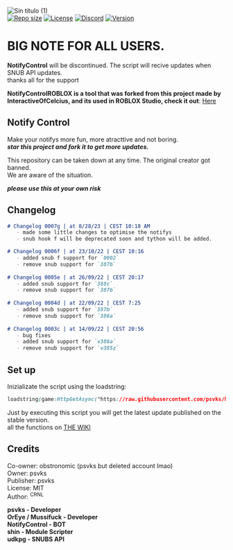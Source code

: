 ![Sin título (1)](https://user-images.githubusercontent.com/113241132/190221786-74f742c4-4fde-4b6b-ab23-1232421539e5.jpg)  
[![Repo size](https://img.shields.io/github/repo-size/psvks/NotifyControl)](https://github.com/psvks/NotifyControl)
[![License](https://img.shields.io/bower/l/notify)](https://github.com/psvks/NotifyControl)
[![Discord](https://img.shields.io/discord/888200055633379369)](https://github.com/psvks/NotifyControl)
[![Version](https://img.shields.io/badge/version-0006f-green)](https://github.com/psvks/NotifyControl)


# BIG NOTE FOR ALL USERS.

**NotifyControl** will be discontinued. The script will recive updates when SNUB API updates.  
thanks all for the support

**NotifyControlROBLOX is a tool that was forked from this project made by InteractiveOfCelcius, and its used in ROBLOX Studio, check it out**: [Here](https://github.com/InteractiveOfCelcius/NotifyControlROBLOX)

## Notify Control

Make your notifys more fun, more atracttive and not boring.  
***star this project and fork it to get more updates.***

This repository can be taken down at any time. The original creator got banned.  
We are aware of the situation.  

***please use this at your own risk***

## Changelog

```markdown
# Changelog 0007g | at 8/28/23 | CEST 10:18 AM
   - made some little changes to optimise the notifys
   - snub hook f will be deprecated soon and tython will be added.

# Changelog 0006f | at 23/10/22 | CEST 10:16
   - added snub f support for `0002`
   - remove snub support for `387b`
   
# Changelog 0005e | at 26/09/22 | CEST 20:17
   - added snub support for `388c`
   - remove snub support for `387b`
   
# Changelog 0004d | at 22/09/22 | CEST 7:25
   - added snub support for `387b`
   - remove snub support for `386a`
   
# Changelog 0003c | at 14/09/22 | CEST 20:56
   - bug fixes
   - added snub support for `v386a`
   - remove snub support for `v385z`
```


## Set up

Inizializate the script using the loadstring:

```css
loadstring(game:HttpGetAsync("https://raw.githubusercontent.com/psvks/NotifyControl/main/notifyControl.lua"))()
```
Just by executing this script you will get the latest update published on the stable version.  
all the functions on [THE WIKI](https://github.com/psvks/NotifyControl/wiki/Documentation)

## Credits

Co-owner: obstronomic (psvks but deleted account lmao)  
Owner: psvks  
Publisher: psvks  
License: MIT  
Author: <sup>CRNL</sup>  


**psvks - Developer**   
**OrEye / Mussifuck - Developer**  
**NotifyControl - BOT**  
**shin - Module Scripter**  
**udkpg - SNUBS API**  


